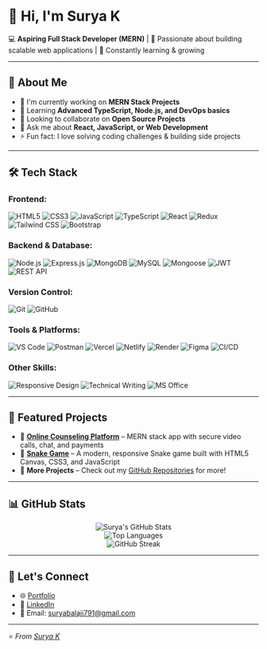 # 👋 Hi, I'm Surya K  

💻 **Aspiring Full Stack Developer (MERN)** | 🚀 Passionate about building scalable web applications | 🌱 Constantly learning & growing  

---

## 🚀 About Me  
- 🔭 I'm currently working on **MERN Stack Projects**  
- 🌱 Learning **Advanced TypeScript, Node.js, and DevOps basics**  
- 👯 Looking to collaborate on **Open Source Projects**  
- 💬 Ask me about **React, JavaScript, or Web Development**  
- ⚡ Fun fact: I love solving coding challenges & building side projects  

---

## 🛠️ Tech Stack  

### **Frontend:**  
![HTML5](https://img.shields.io/badge/HTML5-E34F26?style=for-the-badge&logo=html5&logoColor=white)
![CSS3](https://img.shields.io/badge/CSS3-1572B6?style=for-the-badge&logo=css3&logoColor=white)
![JavaScript](https://img.shields.io/badge/JavaScript-F7DF1E?style=for-the-badge&logo=javascript&logoColor=black)
![TypeScript](https://img.shields.io/badge/TypeScript-3178C6?style=for-the-badge&logo=typescript&logoColor=white)
![React](https://img.shields.io/badge/React-20232A?style=for-the-badge&logo=react&logoColor=61DAFB)
![Redux](https://img.shields.io/badge/Redux-764ABC?style=for-the-badge&logo=redux&logoColor=white)
![Tailwind CSS](https://img.shields.io/badge/Tailwind_CSS-38B2AC?style=for-the-badge&logo=tailwind-css&logoColor=white)
![Bootstrap](https://img.shields.io/badge/Bootstrap-7952B3?style=for-the-badge&logo=bootstrap&logoColor=white)

### **Backend & Database:**  
![Node.js](https://img.shields.io/badge/Node.js-43853D?style=for-the-badge&logo=node.js&logoColor=white)
![Express.js](https://img.shields.io/badge/Express.js-000000?style=for-the-badge&logo=express&logoColor=white)
![MongoDB](https://img.shields.io/badge/MongoDB-47A248?style=for-the-badge&logo=mongodb&logoColor=white)
![MySQL](https://img.shields.io/badge/MySQL-4479A1?style=for-the-badge&logo=mysql&logoColor=white)
![Mongoose](https://img.shields.io/badge/Mongoose-880000?style=for-the-badge&logo=mongoose&logoColor=white)
![JWT](https://img.shields.io/badge/JWT-000000?style=for-the-badge&logo=json-web-tokens&logoColor=white)
![REST API](https://img.shields.io/badge/REST_API-FF6C37?style=for-the-badge&logo=rest&logoColor=white)

### **Version Control:**  
![Git](https://img.shields.io/badge/Git-F05032?style=for-the-badge&logo=git&logoColor=white)
![GitHub](https://img.shields.io/badge/GitHub-181717?style=for-the-badge&logo=github&logoColor=white)

### **Tools & Platforms:**  
![VS Code](https://img.shields.io/badge/VS_Code-007ACC?style=for-the-badge&logo=visual-studio-code&logoColor=white)
![Postman](https://img.shields.io/badge/Postman-FF6C37?style=for-the-badge&logo=postman&logoColor=white)
![Vercel](https://img.shields.io/badge/Vercel-000000?style=for-the-badge&logo=vercel&logoColor=white)
![Netlify](https://img.shields.io/badge/Netlify-00C7B7?style=for-the-badge&logo=netlify&logoColor=white)
![Render](https://img.shields.io/badge/Render-46E3B7?style=for-the-badge&logo=render&logoColor=white)
![Figma](https://img.shields.io/badge/Figma-F24E1E?style=for-the-badge&logo=figma&logoColor=white)
![CI/CD](https://img.shields.io/badge/CI/CD-FF6C37?style=for-the-badge&logo=github-actions&logoColor=white)

### **Other Skills:**  
![Responsive Design](https://img.shields.io/badge/Responsive_Design-FF6C37?style=for-the-badge&logo=responsive-design&logoColor=white)
![Technical Writing](https://img.shields.io/badge/Technical_Writing-000000?style=for-the-badge&logo=writing&logoColor=white)
![MS Office](https://img.shields.io/badge/MS_Office-D83B01?style=for-the-badge&logo=microsoft-office&logoColor=white)

---

## 📌 Featured Projects  

- 🔹 [**Online Counseling Platform**](https://wellmindcounseling.netlify.app) – MERN stack app with secure video calls, chat, and payments  
- 🔹 [**Snake Game**](https://suryassnakegame.netlify.app) – A modern, responsive Snake game built with HTML5 Canvas, CSS3, and JavaScript  
- 🔹 **More Projects** – Check out my [GitHub Repositories](https://github.com/Sury002?tab=repositories) for more!

---

## 📊 GitHub Stats  

<div align="center">
  
![Surya's GitHub Stats](https://github-readme-stats.vercel.app/api?username=Sury002&show_icons=true&theme=radical&hide_border=true)  
![Top Languages](https://github-readme-stats.vercel.app/api/top-langs/?username=Sury002&layout=compact&theme=radical&hide_border=true)  
![GitHub Streak](https://github-readme-streak-stats.herokuapp.com/?user=Sury002&theme=radical)  

</div>

---

## 🤝 Let's Connect  

- 🌐 [Portfolio](https://suryaksportfolio.netlify.app)
- 💼 [LinkedIn](https://www.linkedin.com/in/suryak24)
- 📧 Email: suryabalaji791@gmail.com

---

⭐️ *From [Surya K](https://github.com/Sury002)*
